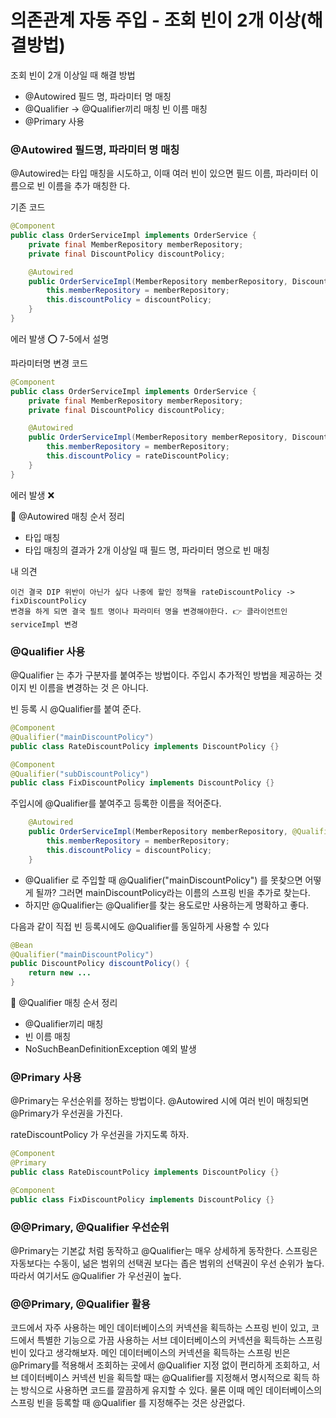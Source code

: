 
# 의존관계 자동 주입 - 조회 빈이 2개 이상(해결방법)

조회 빈이 2개 이상일 때 해결 방법
- @Autowired 필드 명, 파라미터 명 매칭
- @Qualifier -> @Qualifier끼리 매칭 빈 이름 매칭
- @Primary 사용

### @Autowired 필드명, 파라미터 명 매칭

@Autowired는 타입 매칭을 시도하고, 이때 여러 빈이 있으면 필드 이름, 파라미터 이름으로 빈 이름을 추가 매칭한
다.

기존 코드
```java
@Component
public class OrderServiceImpl implements OrderService {
    private final MemberRepository memberRepository;
    private final DiscountPolicy discountPolicy;

    @Autowired
    public OrderServiceImpl(MemberRepository memberRepository, DiscountPolicy discountPolicy) {
        this.memberRepository = memberRepository;
        this.discountPolicy = discountPolicy;
    }
}    
```

에러 발생 ⭕️ 7-5에서 설명

파라미터명 변경 코드
```java
@Component
public class OrderServiceImpl implements OrderService {
    private final MemberRepository memberRepository;
    private final DiscountPolicy discountPolicy;

    @Autowired
    public OrderServiceImpl(MemberRepository memberRepository, DiscountPolicy rateDiscountPolicy) {
        this.memberRepository = memberRepository;
        this.discountPolicy = rateDiscountPolicy;
    }
}    
```

에러 발생 ❌

💯 @Autowired 매칭 순서 정리
- 타입 매칭
- 타입 매칭의 결과가 2개 이상일 때 필드 명, 파라미터 명으로 빈 매칭

내 의견 
```text
이건 결국 DIP 위반이 아닌가 싶다 나중에 할인 정책을 rateDiscountPolicy -> fixDiscountPolicy 
변경을 하게 되면 결국 필트 명이나 파라미터 명을 변경해야한다. 👉 클라이언트인 serviceImpl 변경 
```

### @Qualifier 사용 

@Qualifier 는 추가 구분자를 붙여주는 방법이다. 주입시 추가적인 방법을 제공하는 것이지 빈 이름을 변경하는 것
은 아니다.

빈 등록 시 @Qualifier를 붙여 준다.

```java
@Component
@Qualifier("mainDiscountPolicy")
public class RateDiscountPolicy implements DiscountPolicy {}

@Component
@Qualifier("subDiscountPolicy")
public class FixDiscountPolicy implements DiscountPolicy {}
```
주입시에 @Qualifier를 붙여주고 등록한 이름을 적어준다.

```java
    @Autowired
    public OrderServiceImpl(MemberRepository memberRepository, @Qualifier("mainDiscountPolicy") DiscountPolicy discountPolicy) {
        this.memberRepository = memberRepository;
        this.discountPolicy = discountPolicy;
    }
```

- @Qualifier 로 주입할 때 @Qualifier("mainDiscountPolicy") 를 못찾으면 어떻게 될까?
  그러면 mainDiscountPolicy라는 이름의 스프링 빈을 추가로 찾는다.
- 하지만 @Qualifier는 @Qualifier를 찾는 용도로만 사용하는게 명확하고 좋다.

다음과 같이 직접 빈 등록시에도 @Qualifier를 동일하게 사용할 수 있다
```java
@Bean
@Qualifier("mainDiscountPolicy")
public DiscountPolicy discountPolicy() {
    return new ...
}
```

💯 @Qualifier 매칭 순서 정리
- @Qualifier끼리 매칭
- 빈 이름 매칭
- NoSuchBeanDefinitionException 예외 발생

### @Primary 사용

@Primary는 우선순위를 정하는 방법이다. @Autowired 시에 여러 빈이 매칭되면 @Primary가 우선권을 가진다.

rateDiscountPolicy 가 우선권을 가지도록 하자.

```java
@Component
@Primary
public class RateDiscountPolicy implements DiscountPolicy {}

@Component
public class FixDiscountPolicy implements DiscountPolicy {}
```

### @@Primary, @Qualifier 우선순위

  @Primary는 기본값 처럼 동작하고 @Qualifier는 매우 상세하게 동작한다.
  스프링은 자동보다는 수동이, 넒은 범위의 선택권 보다는 좁은 범위의 선택권이 우선 순위가 높다.
  따라서 여기서도 @Qualifier 가 우선권이 높다.

### @@Primary, @Qualifier 활용

코드에서 자주 사용하는 메인 데이터베이스의 커넥션을 획득하는 스프링 빈이 있고, 
코드에서 특별한 기능으로 가끔 사용하는 서브 데이터베이스의 커넥션을 획득하는 스프링 빈이 있다고 생각해보자.
메인 데이터베이스의 커넥션을 획득하는 스프링 빈은 @Primary를 적용해서 조회하는 곳에서
@Qualifier 지정 없이 편리하게 조회하고, 서브 데이터베이스 커넥션 빈을 획득할 때는 
@Qualifier를 지정해서 명시적으로 획득 하는 방식으로 사용하면 코드를 깔끔하게 유지할 수 있다.
물론 이때 메인 데이터베이스의 스프링 빈을 등록할 때 @Qualifier 를 지정해주는 것은 상관없다.

